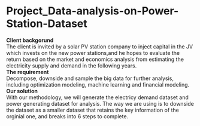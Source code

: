 # Project_Data-analysis-on-Power-Station-Dataset
**Client backgorund**  
The client is invited by a solar PV station company to inject capital in the JV which invests on the new power stations,and he hopes to evaluate the return based on the market and economics analysis from estimating the electricity supply and demand in the following years.  
**The requirement**  
Decompose, downside and sample the big data for further analysis, including optimization modeling, machine learning and financial modeling.  
**Our solution**  
With our methodology, we will generate the electricy demand dataset and power generating dataset for analysis. The way we are using is to downside the dataset as a smaller dataset that retains the key information of the orginial one, and breaks into 6 steps to complete.
